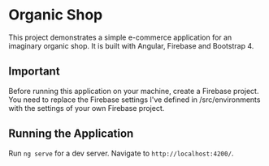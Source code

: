 # Organic Shop
This project demonstrates a simple e-commerce application for an imaginary organic shop. It is built with Angular, Firebase and Bootstrap 4.
## Important 

Before running this application on your machine, create a Firebase project. You need to replace the Firebase settings I've defined in /src/environments with the settings of your own Firebase project.

## Running the Application

Run `ng serve` for a dev server. Navigate to `http://localhost:4200/`. 



